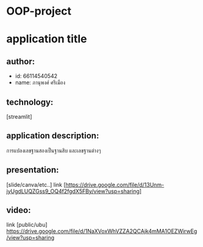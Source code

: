# OOP-project

# application title
 
## author:

  * id: 66114540542
  * name: ภานุพงศ์ ศรีเมือง

## technology: 
[streamlit]

## application description:
การแปลงเลขฐานสองเป็นฐานสิบ และเลขฐานต่างๆ

## presentation: 
[slide/canva/etc..] link [https://drive.google.com/file/d/13Unm-jyUgdLUQZGss9_OQ4f2fgdX5FBy/view?usp=sharing]

## video: 
link [public/ubu]
https://drive.google.com/file/d/1NaXVoxWhVZZA2QCAjk4mMA1OEZWirwEg/view?usp=sharing

